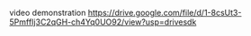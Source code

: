 
video demonstration https://drive.google.com/file/d/1-8csUt3-5PmffIj3C2qGH-ch4Yq0UO92/view?usp=drivesdk
